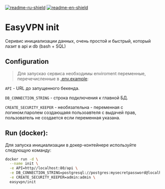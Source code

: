 [![readme-ru-shield]][readme-ru-url]
[![readme-en-shield]][readme-en-url]

[readme-ru-shield]: https://img.shields.io/badge/ru-blue
[readme-ru-url]: README.md
[readme-en-shield]: https://img.shields.io/badge/en-gray
[readme-en-url]: README.en_EN.md

# EasyVPN init
Серивис инициализации данных, очень простой и быстрый, который лазит в api и db (bash + SQL)

## Configuration
> Для запускао сервиса необходимы enviroment переменные, перечечисленные в [.env.example](./cmd/.env.example):

`API` - URL до запущенного бекенда. 

`DB_CONNECTION_STRING` - строка подключения к главной БД.

`CREATE_SECURITY_KEEPER` - необязательна - переменная с логином:паролем создающаяя пользоавтеля с выдачей прав, пользователь не создается если переменная указана.

## Run (docker):
Для запуска инициализации в докер-контейнере используйте следующую команду:

```sh
docker run -d \
  --name init \
  -e API=http//localhost:80/api \
  -e DB_CONNECTION_STRING=postgresql://postgres:mysecretpassword@localhost:5432 \
  -e CREATE_SECURITY_KEEPER=admin:admin \
  easyvpn/init
```